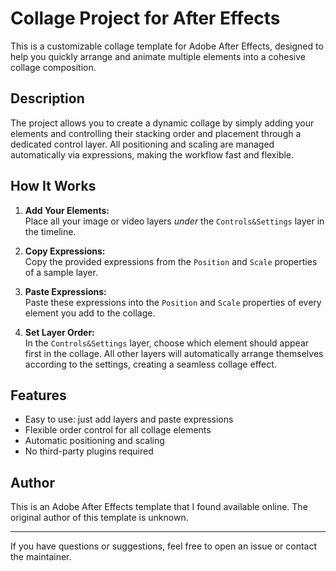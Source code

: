 # Collage Project for After Effects

This is a customizable collage template for Adobe After Effects, designed to help you quickly arrange and animate multiple elements into a cohesive collage composition.

## Description

The project allows you to create a dynamic collage by simply adding your elements and controlling their stacking order and placement through a dedicated control layer. All positioning and scaling are managed automatically via expressions, making the workflow fast and flexible.

## How It Works

1. **Add Your Elements:**  
   Place all your image or video layers *under* the `Controls&Settings` layer in the timeline.

2. **Copy Expressions:**  
   Copy the provided expressions from the `Position` and `Scale` properties of a sample layer.

3. **Paste Expressions:**  
   Paste these expressions into the `Position` and `Scale` properties of every element you add to the collage.

4. **Set Layer Order:**  
   In the `Controls&Settings` layer, choose which element should appear first in the collage. All other layers will automatically arrange themselves according to the settings, creating a seamless collage effect.

## Features

- Easy to use: just add layers and paste expressions
- Flexible order control for all collage elements
- Automatic positioning and scaling
- No third-party plugins required

## Author

This is an Adobe After Effects template that I found available online. The original author of this template is unknown.

---

If you have questions or suggestions, feel free to open an issue or contact the maintainer.
